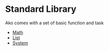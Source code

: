 # Standard Library

Ako comes with a set of basic function and task

* [Math](./docs/std/std_math.md)
* [List](./docs/std/std_list.md)
* [System](./docs/std/std_system.md)
